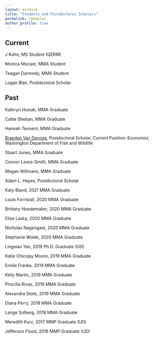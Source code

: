 ```yaml
---
layout: archive
title: "Students and Postdoctoral Scholars"
permalink: /people/
author_profile: true
---
```




## Current 

J Kahn, MS Student (QERM)

Monica Mocaer, MMA Student

Teagan Darmody, MMA Student

Logan Blair, Postdoctoral Scholar

## Past

Kathryn Husiak, MMA Graduate

Caitie Sheban, MMA Graduate

Hannah Tennent, MMA Graduate

[Braeden Van Deynze](https://www.vandeynze.com), Postdoctoral Scholar, Current Position: Economist, Washington Department of Fish and Wildlife

Stuart Jones, MMA Graduate

Connor Lewis-Smith, MMA Graduate

Megan Willmann, MMA Graduate

Adam L. Hayes, Postdoctoral Scholar

Katy Bland, 2021 MMA Graduate

Louis Forristall, 2020 MMA Graduate

Brittany Hoedemaker, 2020 MMA Graduate

Elise Lasky, 2020 MMA Graduate

Nicholas Nagengast, 2020 MMA Graduate

Stephanie Wolek, 2020 MMA Graduate

Lingxiao Yan, 2019 Ph.D. Graduate (UD)

Katie Chicojay Moore, 2019 MMA Graduate

Emilie Franke, 2019 MMA Graduate

Kelly Martin, 2019 MMA Graduate

Priscilla Rivas, 2019 MMA Graduate

Alexandra Stote, 2019 MMA Graduate

Diana Perry, 2018 MMA Graduate 

Lange Solberg, 2018 MMA Graduate

Meredith Kurz, 2017 MMP Graduate (UD)

Jefferson Flood, 2016 MMP Graduate (UD)
